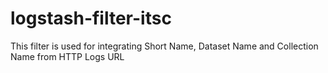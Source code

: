 # logstash-filter-itsc
This filter is used for integrating Short Name, Dataset Name and Collection Name from HTTP Logs URL
